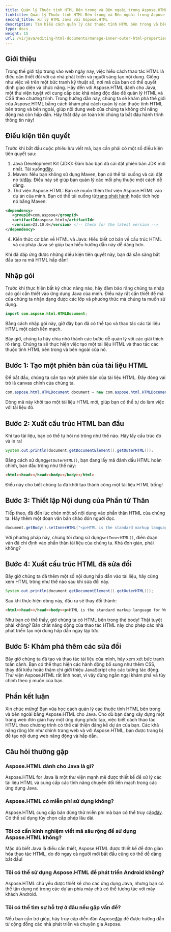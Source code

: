 ```yaml
---
title: Quản lý Thuộc tính HTML Bên trong và Bên ngoài trong Aspose.HTML cho Java
linktitle: Quản lý Thuộc tính HTML Bên trong và Bên ngoài trong Aspose.HTML cho Java
second_title: Xử lý HTML Java với Aspose.HTML
description: Tìm hiểu cách quản lý các thuộc tính HTML bên trong và bên ngoài trong Aspose.HTML cho Java với hướng dẫn từng bước này, hoàn hảo cho các nhà phát triển web và người sáng tạo nội dung.
type: docs
weight: 15
url: /vi/java/editing-html-documents/manage-inner-outer-html-properties/
---
```

## Giới thiệu
Trong thế giới tập trung vào web ngày nay, việc hiểu cách thao tác HTML là điều cần thiết đối với cả nhà phát triển và người sáng tạo nội dung. Giống như việc vẽ trên một bức tranh kỹ thuật số, nơi mã của bạn có thể quyết định giao diện và chức năng. Hãy đến với Aspose.HTML dành cho Java, một thư viện tuyệt vời cung cấp các khả năng độc đáo để quản lý HTML và CSS theo chương trình. Trong hướng dẫn này, chúng ta sẽ khám phá thế giới của Aspose.HTML bằng cách khám phá cách quản lý các thuộc tính HTML bên trong và bên ngoài, giúp nội dung web của chúng ta không chỉ năng động mà còn hấp dẫn. Hãy thắt dây an toàn khi chúng ta bắt đầu hành trình thông tin này!

## Điều kiện tiên quyết

Trước khi bắt đầu cuộc phiêu lưu viết mã, bạn cần phải có một số điều kiện tiên quyết sau:

1.  Java Development Kit (JDK): Đảm bảo bạn đã cài đặt phiên bản JDK mới nhất. Tải xuống[đây](https://www.oracle.com/java/technologies/javase-jdk11-downloads.html).
2.  Maven: Nếu bạn không sử dụng Maven, bạn có thể tải xuống và cài đặt nó từ[đây](https://maven.apache.org/download.cgi). Điều này sẽ giúp bạn quản lý các mối phụ thuộc một cách dễ dàng.
3.  Thư viện Aspose.HTML: Bạn sẽ muốn thêm thư viện Aspose.HTML vào dự án của mình. Bạn có thể tải xuống từ[trang phát hành](https://releases.aspose.com/html/java/) hoặc tích hợp nó bằng Maven:
```xml
<dependency>
   <groupId>com.aspose</groupId>
   <artifactId>aspose-html</artifactId>
   <version>23.10.0</version> <!-- Check for the latest version -->
</dependency>
```
4. Kiến thức cơ bản về HTML và Java: Hiểu biết cơ bản về cấu trúc HTML và cú pháp Java sẽ giúp bạn hiểu hướng dẫn này dễ dàng hơn.

Khi đã đáp ứng được những điều kiện tiên quyết này, bạn đã sẵn sàng bắt đầu tạo ra mã HTML hấp dẫn!

## Nhập gói

Trước khi thực hiện bất kỳ chức năng nào, hãy đảm bảo rằng chúng ta nhập các gói cần thiết vào ứng dụng Java của mình. Điều này rất cần thiết để mã của chúng ta nhận dạng được các lớp và phương thức mà chúng ta muốn sử dụng.

```java
import com.aspose.html.HTMLDocument;
```

Bằng cách nhập gói này, giờ đây bạn đã có thể tạo và thao tác các tài liệu HTML một cách liền mạch. 

Bây giờ, chúng ta hãy chia nhỏ thành các bước dễ quản lý với các giải thích rõ ràng. Chúng ta sẽ thực hiện việc tạo một tài liệu HTML và thao tác các thuộc tính HTML bên trong và bên ngoài của nó.

## Bước 1: Tạo một phiên bản của tài liệu HTML

Để bắt đầu, chúng ta cần tạo một phiên bản của tài liệu HTML. Đây đóng vai trò là canvas chính của chúng ta.

```java
com.aspose.html.HTMLDocument document = new com.aspose.html.HTMLDocument();
```

Dòng mã này khởi tạo một tài liệu HTML mới, giúp bạn có thể tự do làm việc với tài liệu đó.

## Bước 2: Xuất cấu trúc HTML ban đầu

Khi tạo tài liệu, bạn có thể tự hỏi nó trông như thế nào. Hãy lấy cấu trúc đó và in ra!

```java
System.out.println(document.getDocumentElement().getOuterHTML());
```

 Bằng cách sử dụng`getOuterHTML()`, bạn đang lấy mã đánh dấu HTML hoàn chỉnh, ban đầu trông như thế này: 
```html
<html><head></head><body></body></html>
```
Điều này cho biết chúng ta đã khởi tạo thành công một tài liệu HTML trống!

## Bước 3: Thiết lập Nội dung của Phần tử Thân

Tiếp theo, đã đến lúc chèn một số nội dung vào phần thân HTML của chúng ta. Hãy thêm một đoạn văn bản chào đón người đọc.

```java
document.getBody().setInnerHTML("<p>HTML is the standard markup language for Web pages.</p>");
```

Với phương pháp này, chúng tôi đang sử dụng`setInnerHTML()`, điền đoạn văn đã chỉ định vào phần thân tài liệu của chúng ta. Khá đơn giản, phải không?

## Bước 4: Xuất cấu trúc HTML đã sửa đổi

Bây giờ chúng ta đã thêm một số nội dung hấp dẫn vào tài liệu, hãy cùng xem HTML trông như thế nào sau khi sửa đổi này.

```java
System.out.println(document.getDocumentElement().getOuterHTML());
```

Sau khi thực hiện dòng này, đầu ra sẽ thay đổi thành:
```html
<html><head></head><body><p>HTML is the standard markup language for Web pages.</p></body></html>
```
Như bạn có thể thấy, giờ chúng ta có HTML bên trong thẻ body! Thật tuyệt phải không? Bản chất năng động của thao tác HTML này cho phép các nhà phát triển tạo nội dung hấp dẫn ngay lập tức.

## Bước 5: Khám phá thêm các sửa đổi

Bây giờ chúng ta đã tạo và thao tác tài liệu của mình, hãy xem xét bức tranh toàn cảnh. Bạn có thể thực hiện các hành động bổ sung như thêm CSS, thay đổi kiểu hoặc thậm chí giới thiệu JavaScript cho các tương tác động. Thư viện Aspose.HTML rất linh hoạt, vì vậy đừng ngần ngại khám phá và tùy chỉnh theo ý muốn của bạn.

## Phần kết luận

Xin chúc mừng! Bạn vừa học cách quản lý các thuộc tính HTML bên trong và bên ngoài bằng Aspose.HTML cho Java. Cho dù bạn đang xây dựng một trang web đơn giản hay một ứng dụng phức tạp, việc biết cách thao tác HTML theo chương trình có thể cải thiện đáng kể dự án của bạn. Các khả năng rộng lớn như chính trang web và với Aspose.HTML, bạn được trang bị để tạo nội dung web năng động và hấp dẫn.

## Câu hỏi thường gặp

### Aspose.HTML dành cho Java là gì?  
Aspose.HTML for Java là một thư viện mạnh mẽ được thiết kế để xử lý các tài liệu HTML và cung cấp các tính năng chuyển đổi liền mạch trong các ứng dụng Java.

### Aspose.HTML có miễn phí sử dụng không?  
 Aspose.HTML cung cấp bản dùng thử miễn phí mà bạn có thể truy cập[đây](https://releases.aspose.com/). Có thể sử dụng tùy chọn cấp phép lâu dài.

### Tôi có cần kinh nghiệm viết mã sâu rộng để sử dụng Aspose.HTML không?  
Mặc dù biết Java là điều cần thiết, Aspose.HTML được thiết kế để đơn giản hóa thao tác HTML, do đó ngay cả người mới bắt đầu cũng có thể dễ dàng bắt đầu!

### Tôi có thể sử dụng Aspose.HTML để phát triển Android không?  
Aspose.HTML chủ yếu được thiết kế cho các ứng dụng Java, nhưng bạn có thể tận dụng nó trong các dự án phía máy chủ có thể tương tác với máy khách Android.

### Tôi có thể tìm sự hỗ trợ ở đâu nếu gặp vấn đề?  
 Nếu bạn cần trợ giúp, hãy truy cập diễn đàn Aspose[đây](https://forum.aspose.com/c/html/29) để được hướng dẫn từ cộng đồng các nhà phát triển và chuyên gia Aspose.

